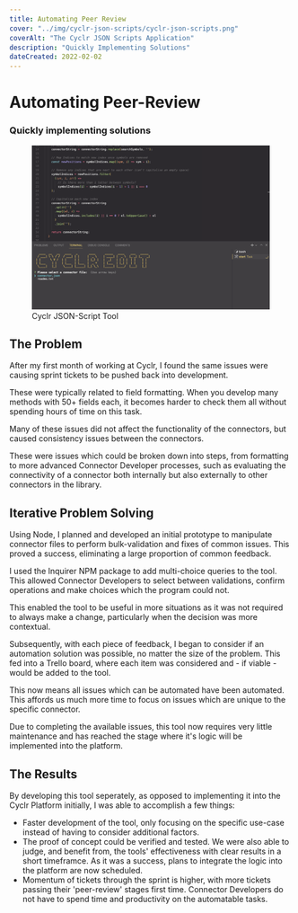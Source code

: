 ```yaml
---
title: Automating Peer Review
cover: "../img/cyclr-json-scripts/cyclr-json-scripts.png"
coverAlt: "The Cyclr JSON Scripts Application"
description: "Quickly Implementing Solutions"
dateCreated: 2022-02-02
---
```


# Automating Peer-Review

### Quickly implementing solutions

<figure>
    <img src="../../img/cyclr-json-scripts/cyclr-json-scripts.png">
    <figcaption>Cyclr JSON-Script Tool</figcaption>
</figure>

## The Problem

After my first month of working at Cyclr, I found the same issues were causing sprint tickets to be pushed back into development.

These were typically related to field formatting. When you develop many methods with 50+ fields each, it becomes harder to check them all without spending hours of time on this task.

Many of these issues did not affect the functionality of the connectors, but caused consistency issues between the connectors.

These were issues which could be broken down into steps, from formatting to more advanced Connector Developer processes, such as evaluating the connectivity of a connector both internally but also externally to other connectors in the library.

## Iterative Problem Solving

Using Node, I planned and developed an initial prototype to manipulate connector files to perform bulk-validation and fixes of common issues. This proved a success, eliminating a large proportion of common feedback.

I used the Inquirer NPM package to add multi-choice queries to the tool.
This allowed Connector Developers to select between validations, confirm operations and make choices which the program could not.

This enabled the tool to be useful in more situations as it was not required to always make a change, particularly when the decision was more contextual.

Subsequently, with each piece of feedback, I began to consider if an automation solution was possible, no matter the size of the problem. This fed into a Trello board, where each item was considered and - if viable - would be added to the tool.

This now means all issues which can be automated have been automated.
This affords us much more time to focus on issues which are unique to the specific connector.

Due to completing the available issues, this tool now requires very little maintenance and has reached the stage where it's logic will be implemented into the platform.

## The Results

By developing this tool seperately, as opposed to implementing it into the Cyclr Platform initially, I was able to accomplish a few things:

- Faster development of the tool, only focusing on the specific use-case instead of having to consider additional factors.
- The proof of concept could be verified and tested. We were also able to judge, and benefit from, the tools' effectiveness with clear results in a short timeframce. As it was a success, plans to integrate the logic into the platform are now scheduled.
- Momentum of tickets through the sprint is higher, with more tickets passing their 'peer-review' stages first time. Connector Developers do not have to spend time and productivity on the automatable tasks.
